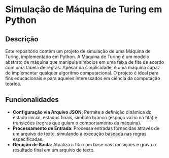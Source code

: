 # Simulação de Máquina de Turing em Python

## Descrição

Este repositório contém um projeto de simulação de uma Máquina de Turing, implementado em Python. A Máquina de Turing é um modelo abstrato de máquina que manipula símbolos em uma faixa de fita de acordo com uma tabela de regras. Apesar da simplicidade, é uma máquina capaz de implementar qualquer algoritmo computacional. O projeto é ideal para fins educacionais e para aqueles interessados em ciência da computação teórica.

## Funcionalidades

- **Configuração via Arquivo JSON**: Permite a definição dinâmica do estado inicial, estados finais, símbolo branco (espaço vazio na fita) e transições (regras que guiam o comportamento da máquina).
- **Processamento de Entrada**: Processa entradas fornecidas através de um arquivo de texto, simulando a execução baseada nas regras especificadas.
- **Geração de Saída**: Atualiza a fita com base nas transições e grava o resultado final em um arquivo de texto.
